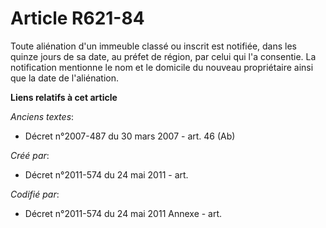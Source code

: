 # Article R621-84

Toute aliénation d'un immeuble classé ou inscrit est notifiée, dans les quinze jours de sa date, au préfet de région, par
celui qui l'a consentie. La notification mentionne le nom et le domicile du nouveau propriétaire ainsi que la date de
l'aliénation.

**Liens relatifs à cet article**

_Anciens textes_:

  - Décret n°2007-487 du 30 mars 2007 - art. 46 (Ab)

_Créé par_:

  - Décret n°2011-574 du 24 mai 2011  - art.

_Codifié par_:

  - Décret n°2011-574 du 24 mai 2011 Annexe - art.
